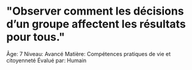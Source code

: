 # "Observer comment les décisions d’un groupe affectent les résultats pour tous."

Âge: 7
Niveau: Avancé
Matière: Compétences pratiques de vie et citoyenneté
Évalué par: Humain